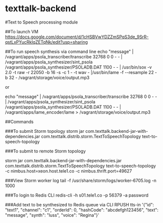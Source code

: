 texttalk-backend
================

#Text to Speech processing module

##To launch VM
https://docs.google.com/document/d/1cHSBVwYDZZmSPqS3de_9SrR-qstLxPYucRkIqZETqNk/edit?usp=sharing

##To run speech synthesis via command line
echo "message" | /vagrant/apps/psola_transcriber/transcribe 32768 0 0 - - | /vagrant/apps/psola_synthesizer/sint_psola /vagrant/apps/psola_synthesizer/PSOLADB.DAT 1100 - - | /usr/bin/sox -v 2.0 -t raw -r 22050 -b 16 -s -c 1 - -t wav - |/usr/bin/lame -f --resample 22 -b 32 - /vagrant/storage/voice/output.mp3

or

echo "message" | /vagrant/apps/psola_transcriber/transcribe 32768 0 0 - - | /vagrant/apps/psola_synthesizer/sint_psola /vagrant/apps/psola_synthesizer/PSOLADB.DAT 1100 - - | /vagrant/apps/lame_encoder/lame > /vagrant/storage/voice/output.mp3

##Commands

###To submit Storm topology
storm jar com.texttalk.backend-jar-with-dependencies.jar com.texttalk.distrib.storm.TextToSpeechTopology text-to-speech-topology

###To submit to remote Storm topology

storm jar com.texttalk.backend-jar-with-dependencies.jar com.texttalk.distrib.storm.TextToSpeechTopology text-to-speech-topology -c nimbus.host=xeon.host.tele1.co -c nimbus.thrift.port=49627

###View Storm worker log
tail -f /usr/share/storm/logs/worker-6705.log -n 1000

###To login to Redis CLI
redis-cli -h s01.tele1.co -p 56379 -a password

###Add text to be synthesized to Redis queue via CLI
RPUSH tts-in '{"id": "text1", "channel": "c1", "orderId": 0, "hashCode": "abcdefgh123456", "text": "message", "synth": "luss", "voice": "Regina"}'


